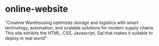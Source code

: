 # online-website
"Creative Warehousing optimizes storage and logistics with smart technology, automation, and scalable solutions for modern supply chains. This site exhibits the HTML, CSS, Javascript, Sql that makes it suitable to deploy in real world"
